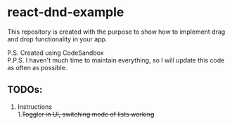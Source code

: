 # react-dnd-example

This repository is created with the purpose to show how to implement drag and drop functionality in your app.


P.S. Created using CodeSandbox  
P.P.S. I haven't much time to maintain everything, so I will update this code as often as possible.

## TODOs:
1. Instructions  
1.~~Toggler in UI, switching mode of lists working~~
